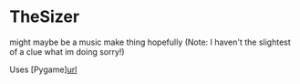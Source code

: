# TheSizer
might maybe be a music make thing hopefully (Note: I haven't the slightest of a clue what im doing sorry!)


Uses [Pygame][url](https://github.com/pygame/pygame)
